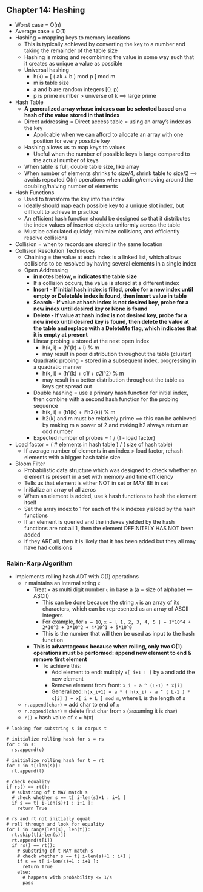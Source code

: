 ## Chapter 14: Hashing
* Worst case = O(n)
* Average case = O(1)
* Hashing = mapping keys to memory locations
  * This is typically achieved by converting the key to a number and taking the remainder of the table size
  * Hashing is mixing and recombining the value in some way such that it creates as unique a value as possible
  * Universal hashing
    * h(k) = [ ( ak + b ) mod p ] mod m
    * m is table size
    * a and b are random integers [0, p)
    * p is prime number > universe of k ==> large prime
* Hash Table
  * **A generalized array whose indexes can be selected based on a hash of the value stored in that index**
  * Direct addressing = Direct access table = using an array’s index as the key
    * Applicable when we can afford to allocate an array with one position for every possible key
  * Hashing allows us to map keys to values
    * Useful when the number of possible keys is large compared to the actual number of keys
  * When table is full, double table size, like array
  * When number of elements shrinks to size/4, shrink table to size/2 ==> avoids repeated O(n) operations when adding/removing around the doubling/halving number of elements
* Hash Functions
  * Used to transform the key into the index
  * Ideally should map each possible key to a unique slot index, but difficult to achieve in practice
  * An efficient hash function should be designed so that it distributes the index values of inserted objects uniformly across the table
  * Must be calculated quickly, minimize collisions, and efficiently resolve collisions
* Collision = when to records are stored in the same location
* Collision Resolution Techniques
  * Chaining = the value at each index is a linked list, which allows collisions to be resolved by having several elements in a single index
  * Open Addressing
    * **in notes below, `m` indicates the table size**
    * If a collision occurs, the value is stored at a different index
    * **Insert - If initial hash index is filled, probe for a new index until empty or DeleteMe index is found, then insert value in table**
    * **Search - If value at hash index is not desired key, probe for a new index until desired key or None is found**
    * **Delete - If value at hash index is not desired key, probe for a new index until desired key is found, then delete the value at the table and replace with a DeleteMe flag, which indicates that it is empty at present**
    * Linear probing = stored at the next open index
      * h(k, i) = (h'(k) + i) % m
      * may result in poor distribution throughout the table (cluster)
    * Quadratic probing = stored in a subsequent index, progressing in a quadratic manner
      * h(k, i) = (h'(k) + c1*i + c2*i^2) % m
      * may result in a better distribution throughout the table as keys get spread out
    * Double hashing = use a primary hash function for initial index, then combine with a second hash function for the probing sequence
      * h(k, i) = (h1(k) + i*h2(k)) % m
      * h2(k) and m must be relatively prime ==> this can be achieved by making m a power of 2 and making h2 always return an odd number
    * Expected number of probes = 1 / (1 - load factor)
* Load factor = ( # elements in hash table ) / ( size of hash table)
  * If average number of elements in an index > load factor, rehash elements with a bigger hash table size
* Bloom Filter
  * Probabilistic data structure which was designed to check whether an element is present in a set with memory and time efficiency
  * Tells us that element is either NOT in set or MAY BE in set
  * Initialize an array of all zeros
  * When an element is added, use k hash functions to hash the element itself
  * Set the array index to 1 for each of the k indexes yielded by the hash functions
  * If an element is queried and the indexes yielded by the hash functions are not all 1, then the element DEFINITELY HAS NOT been added
  * If they ARE all, then it is likely that it has been added but they all may have had collisions

### Rabin-Karp Algorithm
* Implements rolling hash ADT with O(1) operations
  * `r` maintains an internal string `x`
    * Treat `x` as multi digit number `u` in base a (a = size of alphabet — ASCII)
      * This can be done because the string `x` is an array of its characters, which can be represented as an array of ASCII integers
      * For example, for `a = 10`, `x = [ 1, 2, 3, 4, 5 ] = 1*10^4 + 2*10^3 + 3*10^2 + 4*10^1 + 5*10^0`
      * This is the number that will then be used as input to the hash function
    * **This is advantageous because when rolling, only two O(1) operations must be performed: append new element to end & remove first element**
      * To achieve this:
        * Add element to end: multiply `x[ i+1 : ]` by `a` and add the new element
        * Remove element from front: `x_i - a ^ (L-1) * x[i]`
        * Generalized: `h(x_i+1) = a * ( h(x_i) - a ^ ( L-1 ) * x[i] ) + x[ i + L ] mod m`, where L is the length of s
  * `r.append(char)` = add char to end of `x`
  * `r.append(char)` = delete first char from `x` (assuming it is `char`)
  * `r()` = hash value of x = h(x)
```
# looking for substring s in corpus t

# initialize rolling hash for s = rs
for c in s:
  rs.append(c)

# initialize rolling hash for t = rt
for c in t[:len(s)]:
  rt.append(t)

# check equality
if rs() == rt():
  # substring of t MAY match s
  # check whether s == t[ i-len(s)+1 : i+1 ]
  if s == t[ i-len(s)+1 : i+1 ]:
    return True

# rs and rt not initially equal
# roll through and look for equality
for i in range(len(s), len(t)):
  rt.skip(t[i-len(s)])
  rt.append(t[i])
  if rs() == rt():
    # substring of t MAY match s
    # check whether s == t[ i-len(s)+1 : i+1 ]
    if s == t[ i-len(s)+1 : i+1 ]:
      return True
    else:
      # happens with probability <= 1/s
      pass
```
